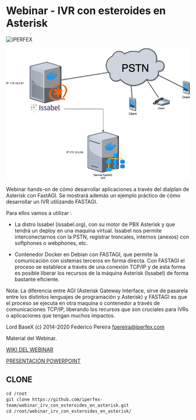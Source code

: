 # Webinar - IVR con esteroides en Asterisk

![iPERFEX](https://www.iperfex.com/wp-content/uploads/2019/01/iPerfex_logo_naranja-e1546949425459.png)


![webinar](https://raw.githubusercontent.com/iperfex-team/webinar_irv_con_esteroides_en_asterisk/main/webinar_ivr_con_esteroides_en_asterisk.png)

Webinar hands-on de cómo desarrollar aplicaciones a través del dialplan de Asterisk con FastAGI. Se mostrará además un ejemplo práctico de cómo desarrollar un IVR utilizando FASTAGI.

Para ellos vamos a utilizar :
- La distro Issabel (issabel.org), con su motor de PBX Asterisk y que tendrá un deploy en una maquina virtual. Issabel nos permite interconectarnos con la PSTN, registrar troncales, internos (anexos) con softphones o webphones, etc.

- Contenedor Docker en Debian con FASTAGI,  que permite la comunicación con sistemas terceros en forma directa. Con FASTAGI el proceso se establece a través de una conexión TCP/IP y de esta forma es posible liberar los recursos de la máquina Asterisk (Issabel) de forma bastante eficiente.

Nota: La diferencia entre AGI (Asterisk Gateway Interface, sirve de pasarela entre los distintos lenguajes de programación y Asterisk) y FASTAGI es que el proceso se ejecuta en otra maquina o contenedor a través de comunicaciones TCP/IP, liberando los recursos que son cruciales para IVRs o aplicaciones que tengan muchos impactos.


Lord BaseX (c) 2014-2020
 Federico Pereira <fpereira@iperfex.com>

Material del Webinar.

[WIKI DEL WEBINAR](https://github.com/iperfex-team/webinar_irv_con_esteroides_en_asterisk/wiki)

[PRESENTACIÓN POWERPOINT](https://github.com/iperfex-team/webinar_irv_con_esteroides_en_asterisk/raw/main/IVR_CON_ESTEROIDES_EN_ASTERISK-14-01-2021.pptx)

## CLONE
```
cd /root
git clone https://github.com/iperfex-team/webinar_irv_con_esteroides_en_asterisk.git
cd /root/webinar_irv_con_esteroides_en_asterisk/
```
